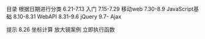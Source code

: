 目录
根据日期进行分类
6.21-7.13 入门
7.15-7.29 移动web
7.30-8.9 JavaScript基础
8.10-8.31 WebAPI
8.31-9.6 jQuery
9.7-  Ajax

提示
8.26 坐标计算 放大镜案例 立即执行函数 